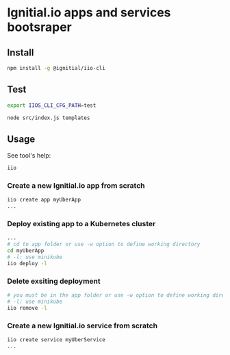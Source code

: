# Ignitial.io apps and services bootsraper

## Install

```bash
npm install -g @ignitial/iio-cli
```

## Test

```bash
export IIOS_CLI_CFG_PATH=test

node src/index.js templates
```

## Usage

See tool's help:

```bash
iio
```

### Create a new Ignitial.io app from scratch

```bash
iio create app myUberApp
...
```  

### Deploy existing app to a Kubernetes cluster

```bash
...
# cd to app folder or use -w option to define working directory
cd myUberApp
# -l: use minikube
iio deploy -l
```

### Delete exsiting deployment

```bash
# you must be in the app folder or use -w option to define working directory
# -l: use minikube
iio remove -l
```

### Create a new Ignitial.io service from scratch

```bash
iio create service myUberService
...
```  
